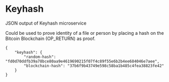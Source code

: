 # Keyhash
<p>JSON output of Keyhash microservice</p>
<p>Could be used to prove identity of a file or person by placing a hash on the Bitcoin Blockchain (OP_RETURN) as proof.</p>
<pre><code>{
    "keyhash": {
        "random-hash": "fd0d70ddfb39a78bce80aa9e4619690215f07f4c89f55e6b2b4ee684046e7aee",
        "blockchain-hash": "37b6f9b43749e598c58ba1b485c4fea38823fe42"
    }
}
</code>
</pre>
